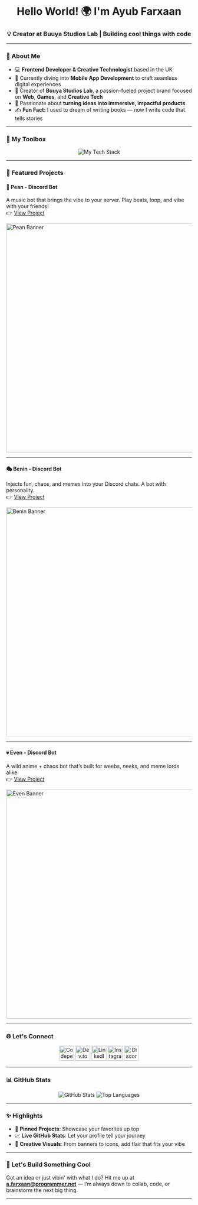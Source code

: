 <h1 align="center">Hello World! 🌍 I'm Ayub Farxaan</h1>
<h3 align="center">💡 Creator at Buuya Studios Lab | Building cool things with code</h3>

---

### 🌟 About Me
- 💻 **Frontend Developer & Creative Technologist** based in the UK  
- 🌱 Currently diving into **Mobile App Development** to craft seamless digital experiences  
- 🔬 Creator of **Buuya Studios Lab**, a passion-fueled project brand focused on **Web**, **Games**, and **Creative Tech**  
- 🎯 Passionate about **turning ideas into immersive, impactful products**  
- ✍️ **Fun Fact:** I used to dream of writing books — now I write code that tells stories

---

### 🧰 My Toolbox
<div align="center">
  <img src="https://skillicons.dev/icons?i=html,css,js,react,nodejs,flutter,python,cpp,java,mysql,git,docker,figma,linux" alt="My Tech Stack" />
</div>

---

### 🚀 Featured Projects

#### 🎵 **Pean - Discord Bot**
A music bot that brings the vibe to your server. Play beats, loop, and vibe with your friends!  
👉 [View Project](https://github.com/BuuyaStudios/Pean)

<img src="https://github.com/BuuyaStudios/Pean/blob/main/assets/pean_banner.jpg" alt="Pean Banner" width="620"/>

---

#### 🎭 **Benin - Discord Bot**
Injects fun, chaos, and memes into your Discord chats. A bot with personality.  
👉 [View Project](https://github.com/BuuyaStudios/Benin)

<img src="https://github.com/BuuyaStudios/Benin/blob/main/assets/benin_banner.png" alt="Benin Banner" width="620"/>

---

#### 💀 **Even - Discord Bot**
A wild anime + chaos bot that’s built for weebs, neeks, and meme lords alike.  
👉 [View Project](https://github.com/BuuyaStudios/Even)

<img src="https://github.com/BuuyaStudios/Even/blob/main/Assets/even_banner.png" alt="Even Banner" width="620"/>

---

### 🌐 Let's Connect
<p align="center">
  <a href="https://codepen.io/buuya" target="_blank"><img src="https://skillicons.dev/icons?i=codepen" alt="Codepen" width="40"/></a>
  <a href="https://dev.to/buuya" target="_blank"><img src="https://skillicons.dev/icons?i=devto" alt="Dev.to" width="40"/></a>
  <a href="https://linkedin.com/in/ayub-mox" target="_blank"><img src="https://skillicons.dev/icons?i=linkedin" alt="LinkedIn" width="40"/></a>
  <a href="https://instagram.com/cptbuuya" target="_blank"><img src="https://skillicons.dev/icons?i=instagram" alt="Instagram" width="40"/></a>
  <a href="https://discord.gg/SsW9HPKnUR" target="_blank"><img src="https://skillicons.dev/icons?i=discord" alt="Discord" width="40"/></a>
</p>

---

### 📊 GitHub Stats
<p align="center">
  <img src="https://github-readme-stats.vercel.app/api?username=buuya&show_icons=true&theme=radical" alt="GitHub Stats" />
  <img src="https://github-readme-stats.vercel.app/api/top-langs/?username=buuya&layout=compact&theme=radical" alt="Top Languages" />
</p>

---

### ✨ Highlights
- 🔖 **Pinned Projects**: Showcase your favorites up top  
- 📈 **Live GitHub Stats**: Let your profile tell your journey  
- 🎨 **Creative Visuals**: From banners to icons, add flair that fits your vibe  

---

### 💬 Let's Build Something Cool
Got an idea or just vibin' with what I do? Hit me up at **a.farxaan@programmer.net** — I’m always down to collab, code, or brainstorm the next big thing.

---
